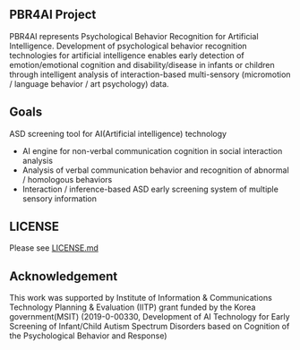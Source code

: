 

## **PBR4AI Project**

PBR4AI represents Psychological Behavior Recognition for Artificial Intelligence.
Development of psychological behavior recognition technologies for artificial intelligence enables early detection of emotion/emotional cognition and disability/disease in infants or children through intelligent analysis of interaction-based multi-sensory (micromotion / language behavior / art psychology) data.

## **Goals**

ASD screening tool for AI(Artificial intelligence) technology
-	AI engine for non-verbal communication cognition in social interaction analysis
-	Analysis of verbal communication behavior and recognition of abnormal / homologous behaviors
-	Interaction / inference-based ASD early screening system of multiple sensory information

## **LICENSE**
Please see [LICENSE.md](./LICENSE.md)

## **Acknowledgement**
This work was supported by Institute of Information & Communications Technology Planning & Evaluation (IITP) grant funded by the Korea government(MSIT) (2019-0-00330, Development of AI Technology for Early Screening of Infant/Child Autism Spectrum Disorders based on Cognition of the Psychological Behavior and Response)

